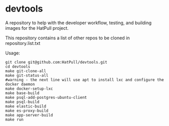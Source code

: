 devtools
========

A repository to help with the developer workflow, testing, and building images for the HatPull project.

This repository contains a list of other repos to be cloned in repository.list.txt

Usage: 

    git clone git@github.com:HatPull/devtools.git
    cd devtools
    make git-clone-all
    make git-status-all
    #warning - the next line will use apt to install lxc and configure the docker daemon
    make docker-setup-lxc
    make base-build
    make psql-add-postgres-ubuntu-client
    make psql-build
    make elastic-build
    make es-proxy-build
    make app-server-build
    make run
